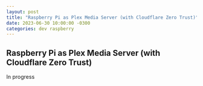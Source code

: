 ```yaml
---
layout: post
title: "Raspberry Pi as Plex Media Server (with Cloudflare Zero Trust)"
date: 2023-06-30 10:00:00 -0300
categories: dev raspberry
---
```


## Raspberry Pi as Plex Media Server (with Cloudflare Zero Trust)

In progress
